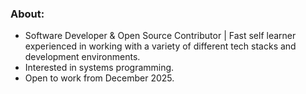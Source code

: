 ### About:
- Software Developer & Open Source Contributor | Fast self learner experienced in working with a variety of different tech stacks and development environments.
- Interested in systems programming.
- Open to work from December 2025.
<!---
shivkr6/shivkr6 is a ✨ special ✨ repository because its `README.md` (this file) appears on your GitHub profile.
You can click the Preview link to take a look at your changes.
--->
